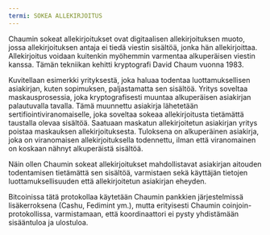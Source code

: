 ```yaml
---
termi: SOKEA ALLEKIRJOITUS
---
```


Chaumin sokeat allekirjoitukset ovat digitaalisen allekirjoituksen muoto, jossa allekirjoituksen antaja ei tiedä viestin sisältöä, jonka hän allekirjoittaa. Allekirjoitus voidaan kuitenkin myöhemmin varmentaa alkuperäisen viestin kanssa. Tämän tekniikan kehitti kryptografi David Chaum vuonna 1983.

Kuvitellaan esimerkki yrityksestä, joka haluaa todentaa luottamuksellisen asiakirjan, kuten sopimuksen, paljastamatta sen sisältöä. Yritys soveltaa maskausprosessia, joka kryptografisesti muuntaa alkuperäisen asiakirjan palautuvalla tavalla. Tämä muunnettu asiakirja lähetetään sertifiointiviranomaiselle, joka soveltaa sokeaa allekirjoitusta tietämättä taustalla olevaa sisältöä. Saatuaan maskatun allekirjoitetun asiakirjan yritys poistaa maskauksen allekirjoituksesta. Tuloksena on alkuperäinen asiakirja, joka on viranomaisen allekirjoituksella todennettu, ilman että viranomainen on koskaan nähnyt alkuperäistä sisältöä.

Näin ollen Chaumin sokeat allekirjoitukset mahdollistavat asiakirjan aitouden todentamisen tietämättä sen sisältöä, varmistaen sekä käyttäjän tietojen luottamuksellisuuden että allekirjoitetun asiakirjan eheyden.

Bitcoinissa tätä protokollaa käytetään Chaumin pankkien järjestelmissä lisäkerroksena (Cashu, Fedimint ym.), mutta erityisesti Chaumin coinjoin-protokollissa, varmistamaan, että koordinaattori ei pysty yhdistämään sisääntuloa ja ulostuloa.